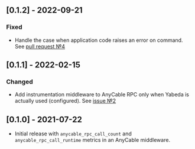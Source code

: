 ## [0.1.2] - 2022-09-21

### Fixed

- Handle the case when application code raises an error on command. See [pull request №4](https://github.com/yabeda-rb/yabeda-anycable/pull/4)

## [0.1.1] - 2022-02-15

### Changed

- Add instrumentation middleware to AnyCable RPC only when Yabeda is actually used (configured). See [issue №2](https://github.com/yabeda-rb/yabeda-anycable/issues/2) 

## [0.1.0] - 2021-07-22

- Initial release with `anycable_rpc_call_count` and `anycable_rpc_call_runtime` metrics in an AnyCable middleware.

